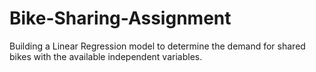 # Bike-Sharing-Assignment
Building a Linear Regression model to determine the demand for shared bikes with the available independent variables.
